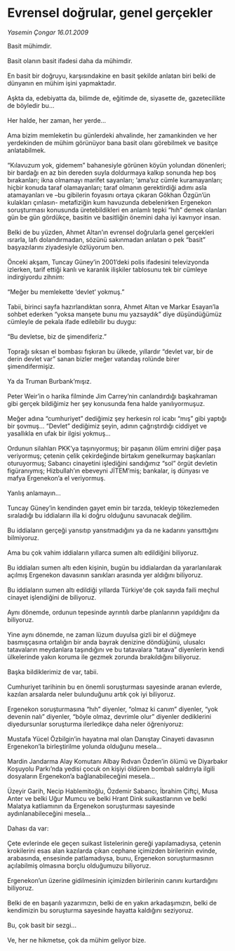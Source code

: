 # Evrensel doğrular, genel gerçekler

*Yasemin Çongar 16.01.2009*

<div class="taraf_structure_2col_1zq">
<div class="margen_n">



 <p>Basit mühimdir. <br/><br/>Basit olanın basit ifadesi daha da mühimdir. <br/><br/>En basit bir doğruyu, karşısındakine en basit şekilde anlatan biri belki de dünyanın en mühim işini yapmaktadır. <br/><br/>Aşkta da, edebiyatta da, bilimde de, eğitimde de, siyasette de, gazetecilikte de böyledir bu... <br/><br/>Her halde, her zaman, her yerde... <br/><br/>Ama bizim memleketin bu günlerdeki ahvalinde, her zamankinden ve her yerdekinden de mühim görünüyor bana basit olanı görebilmek ve basitçe anlatabilmek. <br/><br/>“Kılavuzum yok, gidemem” bahanesiyle görünen köyün yolundan dönenleri; bir bardağı en az bin dereden suyla doldurmaya kalkıp sonunda hep boş bırakanları; ikna olmamayı marifet sayanları; ‘ama’sız cümle kuramayanları; hiçbir konuda taraf olamayanları; taraf olmanın gerektirdiği adımı asla atamayanları ve –bu gibilerin foyasını ortaya çıkaran Gökhan Özgün’ün kulakları çınlasın- metafiziğin kum havuzunda debelenirken Ergenekon soruşturması konusunda üretebildikleri en anlamlı tepki “hıh” demek olanları gün be gün gördükçe, basitin ve basitliğin önemini daha iyi kavrıyor insan. <br/><br/>Belki de bu yüzden, Ahmet Altan’ın evrensel doğrularla genel gerçekleri ısrarla, lafı dolandırmadan, sözünü sakınmadan anlatan o pek “basit” başyazılarını ziyadesiyle özlüyorum ben. <br/><br/>Önceki akşam, Tuncay Güney’in 2001’deki polis ifadesini televizyonda izlerken, tarif ettiği kanlı ve karanlık ilişkiler tablosunu tek bir cümleye indirgiyordu zihnim: <br/><br/>“Meğer bu memlekette ‘devlet’ yokmuş.” <br/><br/>Tabii, birinci sayfa hazırlandıktan sonra, Ahmet Altan ve Markar Esayan’la sohbet ederken “yoksa manşete bunu mu yazsaydık” diye düşündüğümüz cümleyle de pekala ifade edilebilir bu duygu: <br/><br/>“Bu devletse, biz de şimendiferiz.” <br/><br/>Toprağı sıksan el bombası fışkıran bu ülkede, yıllardır “devlet var, bir de derin devlet var” sanan bizler meğer vatandaş rolünde birer şimendifermişiz. <br/><br/>Ya da Truman Burbank’mışız. <br/><br/>Peter Weir’in o harika filminde Jim Carrey’nin canlandırdığı başkahraman gibi gerçek bildiğimiz her şey konusunda fena halde yanılıyormuşuz. <br/><br/>Meğer adına “cumhuriyet” dediğimiz şey herkesin rol icabı “mış” gibi yaptığı bir şovmuş... “Devlet” dediğimiz şeyin, adının çağrıştırdığı ciddiyet ve yasallıkla en ufak bir ilgisi yokmuş... <br/><br/>Ordunun silahları PKK’ya taşınıyormuş; bir paşanın ölüm emrini diğer paşa veriyormuş; çetenin çelik çekirdeğinde birtakım genelkurmay başkanları oturuyormuş; Sabancı cinayetini işlediğini sandığımız “sol” örgüt devletin figüranıymış; Hizbullah’ın ebeveyni JİTEM’miş; bankalar, iş dünyası ve mafya Ergenekon’a el veriyormuş. <br/><br/>Yanlış anlamayın... <br/><br/>Tuncay Güney’in kendinden gayet emin bir tarzda, tekleyip tökezlemeden sıraladığı bu iddiaların illa ki doğru olduğunu savunacak değilim. <br/><br/>Bu iddiaların gerçeği yansıtıp yansıtmadığını ya da ne kadarını yansıttığını bilmiyoruz. <br/><br/>Ama bu çok vahim iddiaların yıllarca sumen altı edildiğini biliyoruz. <br/><br/>Bu iddiaları sumen altı eden kişinin, bugün bu iddialardan da yararlanılarak açılmış Ergenekon davasının sanıkları arasında yer aldığını biliyoruz. <br/><br/>Bu iddiaların sumen altı edildiği yıllarda Türkiye'de çok sayıda faili meçhul cinayet işlendiğini de biliyoruz. <br/><br/>Aynı dönemde, ordunun tepesinde ayrıntılı darbe planlarının yapıldığını da biliyoruz. <br/><br/>Yine aynı dönemde, ne zaman lüzum duyulsa gizli bir el düğmeye basmışçasına ortalığın bir anda bayrak denizine döndüğünü, ulusalcı tatavaların meydanlara taşındığını ve bu tatavalara “tatava” diyenlerin kendi ülkelerinde yakın koruma ile gezmek zorunda bırakıldığını biliyoruz. <br/><br/>Başka bildiklerimiz de var, tabii. <br/><br/>Cumhuriyet tarihinin bu en önemli soruşturması sayesinde aranan evlerde, kazılan arsalarda neler bulunduğunu artık çok iyi biliyoruz. <br/><br/>Ergenekon soruşturmasına “hıh” diyenler, “olmaz ki canım” diyenler, “yok devenin nalı” diyenler, “böyle olmaz, devrimle olur” diyenler dediklerini diyedursunlar soruşturma ilerledikçe daha neler öğreniyoruz: <br/><br/>Mustafa Yücel Özbilgin’in hayatına mal olan Danıştay Cinayeti davasının Ergenekon’la birleştirilme yolunda olduğunu mesela... <br/><br/>Mardin Jandarma Alay Komutanı Albay Rıdvan Özden’in ölümü ve Diyarbakır Koşuyolu Parkı’nda yedisi çocuk on kişiyi öldüren bombalı saldırıyla ilgili dosyaların Ergenekon’a bağlanabileceğini mesela... <br/><br/>Üzeyir Garih, Necip Hablemitoğlu, Özdemir Sabancı, İbrahim Çiftçi, Musa Anter ve belki Uğur Mumcu ve belki Hrant Dink suikastlarının ve belki Malatya katliamının da Ergenekon soruşturması sayesinde aydınlanabileceğini mesela... <br/><br/>Dahası da var: <br/><br/>Çete evlerinde ele geçen suikast listelerinin gereği yapılamadıysa, çetenin krokilerini esas alan kazılarda çıkan cephane içimizden birilerinin evinde, arabasında, ensesinde patlamadıysa, bunu, Ergenekon soruşturmasının açılabilmiş olmasına borçlu olduğumuzu biliyoruz. <br/><br/>Ergenekon’un üzerine gidilmesinin içimizden birilerinin canını kurtardığını biliyoruz. <br/><br/>Belki de en başarılı yazarımızın, belki de en yakın arkadaşımızın, belki de kendimizin bu soruşturma sayesinde hayatta kaldığını seziyoruz. <br/><br/>Bu, çok basit bir sezgi... <br/><br/>Ve, her ne hikmetse, çok da mühim geliyor bize.</p>

<br/>


<div id="taraf_not">
</div>

</div>


</div>
